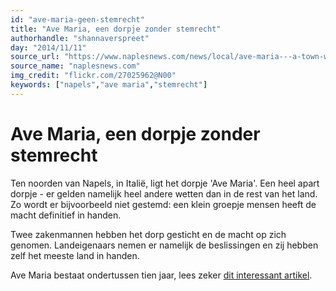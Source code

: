 ```yaml
---
id: "ave-maria-geen-stemrecht"
title: "Ave Maria, een dorpje zonder stemrecht"
authorhandle: "shannaverspreet"
day: "2014/11/11"
source_url: "https://www.naplesnews.com/news/local/ave-maria---a-town-without-a-vote-now-and-forever-ep-398411826-343995352.html"
source_name: "naplesnews.com"
img_credit: "flickr.com/27025962@N00"
keywords: ["napels","ave maria","stemrecht"]
---
```

# Ave Maria, een dorpje zonder stemrecht
Ten noorden van Napels, in Italië, ligt het dorpje 'Ave Maria'. Een heel apart dorpje - er gelden namelijk heel andere wetten dan in de rest van het land. Zo wordt er bijvoorbeeld niet gestemd: een klein groepje mensen heeft de macht definitief in handen.

Twee zakenmannen hebben het dorp gesticht en de macht op zich genomen. Landeigenaars nemen er namelijk de beslissingen en zij hebben zelf het meeste land in handen.

Ave Maria bestaat ondertussen tien jaar, lees zeker <a href="https://www.naplesnews.com/news/local/ave-maria---a-town-without-a-vote-now-and-forever-ep-398411826-343995352.html">dit interessant artikel</a>.